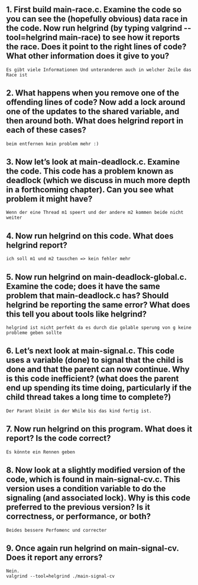 ## 1. First build main-race.c. Examine the code so you can see the (hopefully obvious) data race in the code. Now run helgrind (by typing valgrind --tool=helgrind main-race) to see how it reports the race. Does it point to the right lines of code? What other information does it give to you?
    Es gibt viele Informationen Und unteranderen auch in welcher Zeile das Race ist

## 2. What happens when you remove one of the offending lines of code? Now add a lock around one of the updates to the shared variable, and then around both. What does helgrind report in each of these cases?
    beim entfernen kein problem mehr :) 

## 3. Now let’s look at main-deadlock.c. Examine the code. This code has a problem known as deadlock (which we discuss in much more depth in a forthcoming chapter). Can you see what problem it might have?
    Wenn der eine Thread m1 speert und der andere m2 kommen beide nicht weiter

## 4. Now run helgrind on this code. What does helgrind report?
    ich soll m1 und m2 tauschen => kein fehler mehr

## 5. Now run helgrind on main-deadlock-global.c. Examine the code; does it have the same problem that main-deadlock.c has? Should helgrind be reporting the same error? What does this tell you about tools like helgrind?
    helgrind ist nicht perfekt da es durch die golable sperung von g keine probleme geben sollte

## 6. Let’s next look at main-signal.c. This code uses a variable (done) to signal that the child is done and that the parent can now continue. Why is this code inefficient? (what does the parent end up spending its time doing, particularly if the child thread takes a long time to complete?)
    Der Parant bleibt in der While bis das kind fertig ist.

## 7. Now run helgrind on this program. What does it report? Is the code correct?
    Es könnte ein Rennen geben

## 8. Now look at a slightly modified version of the code, which is found in main-signal-cv.c. This version uses a condition variable to do the signaling (and associated lock). Why is this code preferred to the previous version? Is it correctness, or performance, or both?
    Beides bessere Perfomenc und correcter

## 9. Once again run helgrind on main-signal-cv. Does it report any errors?
    Nein.
    valgrind --tool=helgrind ./main-signal-cv